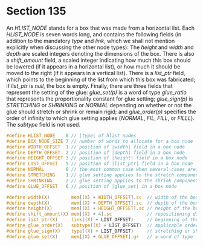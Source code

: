 # Section 135

An *HLIST_NODE* stands for a box that was made from a horizontal list.
Each *HLIST_NODE* is seven words long, and contains the following fields (in addition to the mandatory *type* and *link*, which we shall not mention explicitly when discussing the other node types):
The *height* and *width* and *depth* are scaled integers denoting the dimensions of the box.
There is also a *shift_amount* field, a scaled integer indicating how much this box should be lowered (if it appears in a horizontal list), or how much it should be moved to the right (if it appears in a vertical list).
There is a *list_ptr* field, which points to the beginning of the list from which this box was fabricated;
if *list_ptr* is *null*, the box is empty. Finally, there are three fields that represent the setting of the glue:
*glue_set(p)* is a word of type *glue_ratio* that represents the proportionality constant for glue setting;
*glue_sign(p)* is *STRETCHING* or *SHRINKING* or *NORMAL* depending on whether or not the glue should stretch or shrink or remain rigid;
and *glue_order(p)* specifies the order of infinity to which glue setting applies (*NORMAL*,
*FIL*, *FILL*, or *FILLL*).
The *subtype* field is not used.

```c include/constants.h
#define HLIST_NODE    0 // |type| of hlist nodes
#define BOX_NODE_SIZE 7 // number of words to allocate for a box node
#define WIDTH_OFFSET  1 // position of |width| field in a box node
#define DEPTH_OFFSET  2 // position of |depth| field in a box node
#define HEIGHT_OFFSET 3 // position of |height| field in a box node
#define LIST_OFFSET   5 // position of |list_ptr| field in a box node
#define NORMAL        0 // the most common case when several cases are named
#define STRETCHING    1 // glue setting applies to the stretch components
#define SHRINKING     2 // glue setting applies to the shrink components
#define GLUE_OFFSET   6 // position of |glue_set| in a box node
```

```c include/datastructures.h
#define width(X)        mem[(X) + WIDTH_OFFSET].sc  // width of the box, in sp
#define depth(X)        mem[(X) + DEPTH_OFFSET].sc  // depth of the box, in sp
#define height(X)       mem[(X) + HEIGHT_OFFSET].sc // height of the box, in sp
#define shift_amount(X) mem[(X) + 4].sc             // repositioning distance, in sp
#define list_ptr(X)     link((X) + LIST_OFFSET)     // beginning of the list inside the box
#define glue_order(X)   subtype((X) + LIST_OFFSET)  // applicable order of infinity
#define glue_sign(X)    type((X) + LIST_OFFSET)     // stretching or shrinking
#define glue_set(X)     mem[(X) + GLUE_OFFSET].gr   // a word of type |glue_ratio| for glue setting
```
